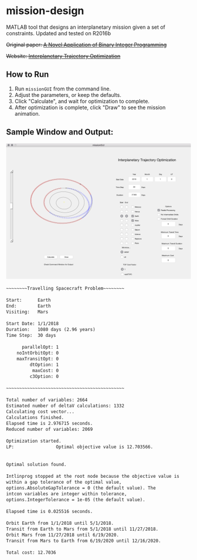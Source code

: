 # mission-design
MATLAB tool that designs an interplanetary mission given a set of constraints.  Updated and tested on R2016b

~~Original paper: [A Novel Application of Binary Integer Programming](http://ccar.colorado.edu/ASEN5050/projects/projects_2014/Klein_Patrick/BIP.pdf)~~

~~Website: [Interplanetary Trajectory Optimization](http://ccar.colorado.edu/ASEN5050/projects/projects_2014/Klein_Patrick/index.html)~~

## How to Run

1. Run `missionGUI` from the command line.
2. Adjust the parameters, or keep the defaults.
3. Click "Calculate", and wait for optimization to complete.
4. After optimization is complete, click "Draw" to see the mission animation.


## Sample Window and Output:

![Sample Window](Sample-window.png)

```
~~~~~~~~Travelling Spacecraft Problem~~~~~~~~

Start:		Earth
End:		Earth
Visiting:	Mars

Start Date:	1/1/2018
Duration:	1080 days (2.96 years)
Time Step:	30 days

      parallelOpt: 1
    noIntOrbitOpt: 0
    maxTransitOpt: 0
         dtOption: 1
          maxCost: 0
         c3Option: 0

~~~~~~~~~~~~~~~~~~~~~~~~~~~~~~~~~~~~~~~~~~~~~

Total number of variables: 2664
Estimated number of deltaV calculations: 1332
Calculating cost vector...
Calculations finished.
Elapsed time is 2.976715 seconds.
Reduced number of variables: 2069

Optimization started.
LP:                Optimal objective value is 12.703566.                                            


Optimal solution found.

Intlinprog stopped at the root node because the objective value is within a gap tolerance of the optimal value, options.AbsoluteGapTolerance = 0 (the default value). The
intcon variables are integer within tolerance, options.IntegerTolerance = 1e-05 (the default value).

Elapsed time is 0.025516 seconds.

Orbit Earth from 1/1/2018 until 5/1/2018.
Transit from Earth to Mars from 5/1/2018 until 11/27/2018.
Orbit Mars from 11/27/2018 until 6/19/2020.
Transit from Mars to Earth from 6/19/2020 until 12/16/2020.

Total cost: 12.7036
```
